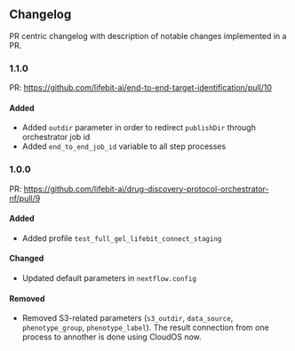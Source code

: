 ## Changelog

PR centric changelog with description of notable changes implemented in a PR.

### 1.1.0

PR: https://github.com/lifebit-ai/end-to-end-target-identification/pull/10

#### Added

- Added `outdir` parameter in order to redirect `publishDir` through orchestrator job id
- Added `end_to_end_job_id` variable to all step processes

### 1.0.0

PR: https://github.com/lifebit-ai/drug-discovery-protocol-orchestrator-nf/pull/9

#### Added

<!--
Example:
- Added Dockerfile
-->
- Added profile `test_full_gel_lifebit_connect_staging`

#### Changed

<!--
Example:
- Updated template ci.yml test
-->
- Updated default parameters in `nextflow.config`

#### Removed

<!--
Example:
- Removed containers/ folder
-->
- Removed S3-related parameters (`s3_outdir`, `data_source`, `phenotype_group`, `phenotype_label`). The result connection from one process to annother is done using CloudOS now.